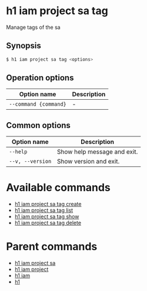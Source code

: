 
# h1 iam project sa tag

Manage tags of the sa

## Synopsis

```bash
$ h1 iam project sa tag <options>
```

## Operation options

| Option name               | Description |
| ------------------------- | ----------- |
| ```--command {command}``` | -           |

## Common options

| Option name          | Description                 |
| -------------------- | --------------------------- |
| ```--help```         | Show help message and exit. |
| ```--v, --version``` | Show version and exit.      |

# Available commands

* [h1 iam project sa tag create](./create/README.md)
* [h1 iam project sa tag list](./list/README.md)
* [h1 iam project sa tag show](./show/README.md)
* [h1 iam project sa tag delete](./delete/README.md)

# Parent commands

* [h1 iam project sa](./../README.md)
* [h1 iam project](./../../README.md)
* [h1 iam](./../../../README.md)
* [h1](./../../../../README.md)
